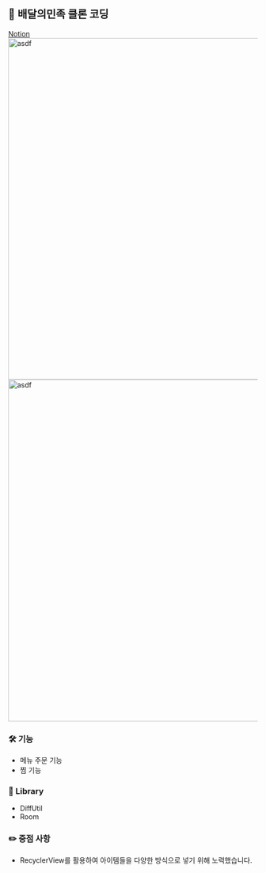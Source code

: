 ## 👋 배달의민족 클론 코딩
[Notion](https://www.notion.so/eb0bf9f9b6374622875626d05fbe9414)   
<img width="690" alt="asdf" src="https://user-images.githubusercontent.com/89892954/136996544-c6880a2c-c4c0-4044-8844-9b3e3ae5081e.png">  
<img width="690" alt="asdf" src="https://user-images.githubusercontent.com/89892954/136996190-30d432df-d8c3-4025-8cbb-1f60a39ae026.png">   
### 🛠 기능
+ 메뉴 주문 기능
+ 찜 기능

### 📗 Library
+ DiffUtil
+ Room

### ✏️ 중점 사항   
+ RecyclerView를 활용하여 아이템들을 다양한 방식으로 넣기 위해 노력했습니다.
